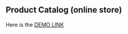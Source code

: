 ## Product Catalog (online store)

Here is the [DEMO LINK](https://dahimohamed.github.io/product_catalog/)
